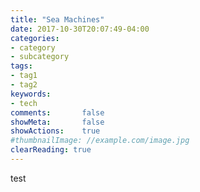 ```yaml
---
title: "Sea Machines"
date: 2017-10-30T20:07:49-04:00
categories:
- category
- subcategory
tags:
- tag1
- tag2
keywords:
- tech
comments:       false
showMeta:       false
showActions:    true
#thumbnailImage: //example.com/image.jpg
clearReading: true
---
```

test
